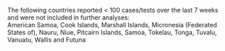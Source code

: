 The following countries reported < 100 cases/tests over the last 7 weeks and were not included in further analyses:<br>American Samoa, Cook Islands, Marshall Islands, Micronesia (Federated States of), Nauru, Niue, Pitcairn Islands, Samoa, Tokelau, Tonga, Tuvalu, Vanuatu, Wallis and Futuna
<br>
